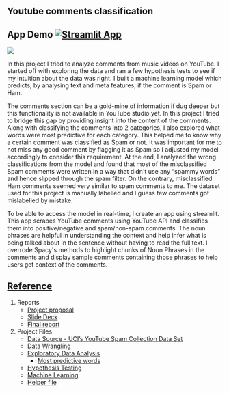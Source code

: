 ## Youtube comments classification

## App Demo  [![Streamlit App](https://static.streamlit.io/badges/streamlit_badge_black_white.svg)](https://share.streamlit.io/preetiprajapati/youtubecommentanalyzer/main/app.py)

![](Demo_Gif.gif)

In this project I tried to analyze comments from music videos on YouTube. I started off with exploring the data and ran a few hypothesis tests to see if my intuition about the data was right. I built a machine learning model which  predicts, by analysing text and meta features, if the comment is Spam or Ham. 

The comments section can be a gold-mine of information if dug deeper but this functionality is not available in YouTube studio yet. In this project I tried to bridge this gap by providing insight into the content of the comments. Along with classifying the comments into 2 categories, I also explored what words were most predictive for each category. This helped me to know why a certain comment was classified as Spam or not.  It was important for me to not miss any good comment by flagging it as Spam so I adjusted my model accordingly to consider this requirement. At the end, I analyzed the wrong classifications from the model and found that most of the misclassified Spam comments were written in a way that didn't use any “spammy words” and hence slipped through the spam filter. On the contrary, misclassified Ham comments seemed very similar to spam comments to me. The dataset used for this project is manually labelled and I guess few comments  got mislabelled by mistake. 

To be able to access the model in real-time, I create an app using streamlit. This app scrapes YouTube comments using YouTube API and classifies them into positive/negative and spam/non-spam comments. The noun phrases are helpful in understanding the context and help infer what is being talked about in the sentence without having to read the full text. 
I overrode Spacy's methods to highlight chunks of Noun Phrases in the comments and display sample comments containing those phrases to help users get context of the comments. 



## [Reference](#table-of-contents)
1. Reports
   - [Project proposal](https://github.com/Preeti24/Youtube-comments/blob/master/Reports/Capstone%202%20-Project%20Proposal.docx)
   - [Slide Deck](https://github.com/Preeti24/Youtube-comments/blob/master/Reports/SlideDeck.pdf)
   - [Final report](https://github.com/Preeti24/Youtube-comments/blob/master/Reports/Capstone%202-%20Final%20Report.pdf)
1. Project Files
   - [Data Source - UCI’s YouTube Spam Collection Data Set](http://archive.ics.uci.edu/ml/datasets/YouTube+Spam+Collection#)  
   - [Data Wrangling](https://github.com/Preeti24/Youtube-comments/blob/master/Feature%20Engineering.ipynb)
   - [Exploratory Data Analysis](https://github.com/Preeti24/Youtube-comments/blob/master/Exploratory%20Data%20Analysis.ipynb)
      - [Most predictive words](https://github.com/Preeti24/Youtube-comments/blob/master/Most%20Predictive%20Words.ipynb)
   - [Hypothesis Testing](https://github.com/Preeti24/Youtube-comments/blob/master/Hypothesis%20Testing.ipynb)
   - [Machine Learning](https://github.com/Preeti24/Youtube-comments/blob/master/Machine%20Learning.ipynb)
   - [Helper file](https://github.com/Preeti24/Youtube-comments/blob/master/Helper.py)
  

